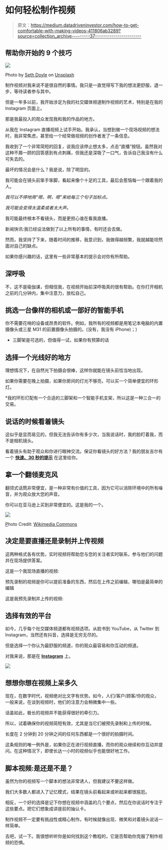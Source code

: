 # 如何轻松制作视频

> 原文：<https://medium.datadriveninvestor.com/how-to-get-comfortable-with-making-videos-411806ab3289?source=collection_archive---------37----------------------->

## 帮助你开始的 9 个技巧

![](img/6eedeaf615ad341e9cf9617349778a3b.png)

Photo by [Seth Doyle](https://unsplash.com/@sethdoylee?utm_source=unsplash&utm_medium=referral&utm_content=creditCopyText) on [Unsplash](https://unsplash.com/s/photos/video?utm_source=unsplash&utm_medium=referral&utm_content=creditCopyText)

制作视频对我来说不是很自然的事情。我只是一直觉得写下我的想法更舒服，退一步，等待读者参与其中。

但是一年多以前，我开始涉足为我的社交媒体频道制作视频的艺术，特别是在我的 Instagram 页面上。

那是我最投入的观众发现我和我的作品的地方。

从我在 Instagram 直播视频上试手开始。我承认，当想到做一个现场视频的想法时，我非常焦虑，甚至给一个经常做视频的创作者发了一条信息。

我收到了一个非常简短的回复，说我应该停止想太多，点击“直播”按钮。虽然我对这种不屑一顾的回答感到有点刺痛，但我还是深吸了一口气，告诉自己我没有什么可失去的。

最坏的情况会是什么？我是说，除了明显的。

我可能会在镜头前笨手笨脚，看起来像个十足的工具，最后会惹恼每一个跟着我的人。

*我可以不停地用“嗯，啊，嗯”来给每三个句子加标点。*

*我可能会变得太温柔或者太大声。*

我可能最终根本不看镜头，而是更担心谁在看我直播。

新闻快讯:我已经设法做到了以上所有的事情，有时还会去做。

然而，我坚持了下来，随着时间的推移，我意识到，我做得越频繁，我就越能坦然面对自己的缺点。

如果你感兴趣的话，这里有一些非常基本的提示会对你有所帮助。

## 深呼吸

不，这不是瑜伽课，但相信我，在视频开始前深呼吸真的很有帮助。在你打开相机之前的几分钟内，集中注意力，放松自己。

## 挑选一台像样的相机或一部好的智能手机

你不需要花哨的设备或昂贵的软件。例如，我所有的视频都是用笔记本电脑的内置摄像头或三星 M31 的前置摄像头拍摄的。(没有，我没有 iPhone)；)

*   三脚架是可选的，但值得一试，如果你有预算的话

## 选择一个光线好的地方

理想情况下，在自然光下拍摄会很棒，这样你就能在镜头前恰当地出现。

如果你需要在晚上拍摄，如果你房间的灯光不够亮，可以买一个简单便宜的环形灯。

*我的环形灯配有一个合适的三脚架和一个智能手机支架，所以这是一种三合一的交易。

## 说话的时候看着镜头

这似乎是显而易见的，但我无法告诉你有多少次，当我说话时，我的脸盯着我，而不是相机镜头。

看着镜头有助于观众和你进行眼神交流。保证你看镜头的好方法？我的朋友吉尔有一个 [**快速、30 秒的提示**](https://www.instagram.com/p/CHkHAcHBDNu/) 在这里给你。

## 拿一个翻领麦克风

翻领式话筒非常便宜，是一种非常有价值的工具，因为它可以消除环境中的所有噪音，并为观众放大您的声音。

你可以在亚马逊上买到非常便宜的。这是我的一个。

![](img/97c3464c9d3e108c3964098001fa3d4f.png)

[P](https://commons.wikimedia.org/wiki/File:Boya_Dual_Omni-Directional_Lavalier_Mic_01.png)hoto Credit: [Wikimedia Commons](https://commons.wikimedia.org/wiki/File:Boya_Dual_Omni-Directional_Lavalier_Mic_01.png)

## 决定是要直播还是录制并上传视频

这两种格式各有优势。实时视频将帮助您与您的关注者实时联系，参与他们的问题并在现场提供答案。

这是一个我现场直播的视频:

预先录制的视频是你可以提前准备的东西，然后在上传之前编辑，哪怕是最简单的编辑

这是我预先录制并上传的视频:

## 选择有效的平台

如今，几乎每个社交媒体频道都有视频选项。从脸书到 YouTube，从 Twitter 到 Instagram，当然还有抖音，选择是无穷无尽的。

但是选择一个你认为最舒服的频道，你的观众最容易和你互动的频道。

对我来说，那是在 [**Instagram**](https://www.instagram.com/shailajav/channel/) 上。

![](img/63828aeb5011f688526dec4d2cef2f5a.png)

## 想想你想在视频上呆多久

现在，在数字时代，视频绝对比文字有优势。如今，人们/客户/顾客/你的观众，一般来说，在谈到视频时，他们的注意力会稍微集中一些。

话虽如此，极长的视频并不能获得很好的牵引力。

所以，试着确保你的视频简短有效，尤其是当它们被预先录制和上传的时候。

长度在 2 分钟到 20 分钟之间的任何东西都是一个很好的拍摄时间。

这条规则的唯一例外是，如果你正在进行视频直播，而你的观众继续和你互动并提问。在这种情况下，即使长达一小时的视频似乎也能很好地工作。

## 脚本视频:是还是不是？

虽然为你的视频写一个脚本的想法非常诱人，但我建议不要这样做。

我们大多数人都进入了记忆模式，结果在镜头前看起来或听起来都很尴尬。

相反，一个好的选择是记下你想在视频中涵盖的几个要点，然后在你说话时专注于这些要点。把它们想象成讲座前的抽认卡。

制作视频不一定要有挑战性或精心制作。有时候就像出现、微笑和对着镜头说话一样简单。

去吧，试一下。我很想听听你是如何找到这个教程的，它是否帮助你克服了制作视频的恐惧。